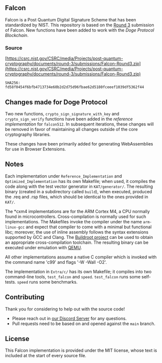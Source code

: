 ## Falcon
Falcon is a Post Quantum Digital Signature Scheme that has been standardized by NIST.
This repository is based on the [Round 3](https://csrc.nist.gov/Projects/post-quantum-cryptography/post-quantum-cryptography-standardization/round-3-submissions) submission of Falcon. 
New functions have been added to work with the *Doge Protocol Blockchain*.

### Source
[https://csrc.nist.gov/CSRC/media/Projects/post-quantum-cryptography/documents/round-3/submissions/Falcon-Round3.zip](https://csrc.nist.gov/CSRC/media/Projects/post-quantum-cryptography/documents/round-3/submissions/Falcon-Round3.zip)

```SHA256: fd58f0454f6bfb4713734e60b2d2d75d96fbae62d5180fceeef1039df5362f44```

## Changes made for Doge Protocol

Two new functions, `crypto_sign_signature_with_key` and `crypto_sign_verify` functions 
have been added in the *reference implementation* for `falcon512`. 
In subsequent iterations, these changes will be removed in favor of maintaining 
all changes outside of the core cryptography libraries. 

These changes have been primarily added for generating WebAssemblies for use in Browser Extensions.

## Notes

Each implementation under `Reference_Implementation` and
`Optimized_Implementation` has its own Makefile; when used, it compiles
the code along with the test vector generator in `KAT/generator/`. The
resulting binary (created in a subdirectory called `build`), when
executed, produced the .req and .rsp files, which should be identical
to the ones provided in `KAT/`.

The *cxm4 implementations are for the ARM Cortex M4, a CPU normally
found in microcontrollers. Cross-compilation is normally used for such
implementations. The Makefiles invoke the compiler under the name
`arm-linux-gcc` and expect that compiler to come with a minimal but
functional libc; moreover, the use of inline assembly follows the syntax
extensions supported by GCC and Clang. The [Buildroot project](https://buildroot.org/) can be used to obtain an appropriate
cross-compilation toolchain. The resulting binary can be executed under
emulation with [QEMU](https://www.qemu.org/).

All other implementations assume a native C compiler which is invoked
with the command name 'c99' and flags '-W -Wall -O2'.

The implementation in `Extra/c/` has its own Makefile; it compiles into
two command-line tools, `test_falcon` and `speed`. `test_falcon` runs
some self-tests. `speed` runs some benchmarks.


## Contributing

Thank you for considering to help out with the source code! 

* Please reach out in [our Discord Server](https://discord.gg/bbbMPyzJTM) for any questions. 
* Pull requests need to be based on and opened against the `main` branch.

## License

This Falcon implementation is provided under the MIT license, whose text
is included at the start of every source file.
